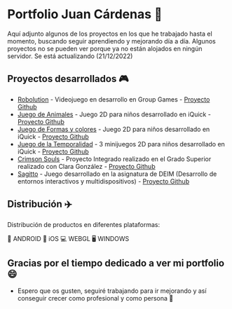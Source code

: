 
# Portfolio Juan Cárdenas 📓

Aquí adjunto algunos de los proyectos en los que he trabajado hasta el momento, buscando seguir aprendiendo y mejorando día a día.
Algunos proyectos no se pueden ver porque ya no están alojados en ningún servidor. Se está actualizando (21/12/2022)
## Proyectos desarrollados 🎮 
* [Robolution](https://youtu.be/WwP7pQ0SkJ8) - Videojuego en desarrollo en Group Games - [Proyecto Github](https://github.com/juacarchi/RobolutionTest.git)
* [Juego de Animales](https://juacarchi.github.io/JuegoAnimalesBuild/) - Juego 2D para niños desarrollado en iQuick - [Proyecto Github](https://github.com/juacarchi/animalsCube.git)
* [Juego de Formas y colores](https://juacarchi.github.io/ColorShapesBuild/) - Juego 2D para niños desarrollado en iQuick - [Proyecto Github](https://github.com/juacarchi/colorShapes.git)
* [Juego de la Temporalidad](https://juacarchi.github.io/TemporalityGameBuild/) - 3 minijuegos 2D para niños desarrollado en iQuick - [Proyecto Github](https://github.com/juacarchi/temporalityGame.git)
* [Crimson Souls](https://www.linkedin.com/posts/jcardenasdeveloper_developer-crecimiento-unity-activity-6810954971614326784-32qr) - Proyecto Integrado realizado en el Grado Superior realizado con Clara González - [Proyecto Github](https://github.com/juacarchi/CrimsonSouls.git)
* [Sagitto](https://www.linkedin.com/posts/jcardenasdeveloper_crecimientoprofesional-crecimientopersonal-activity-6810664159898808320-r2qO) - Juego desarrollado en la asignatura de DEIM (Desarrollo de entornos interactivos y multidispositivos) - [Proyecto Github](https://github.com/juacarchi/Sagitto_Prototype.git)

## Distribución ✈️

Distribución de productos en diferentes plataformas:

📱 ANDROID
📱 iOS
💻 WEBGL
🖥️ WINDOWS

## Gracias por el tiempo dedicado a ver mi portfolio 😄

* Espero que os gusten, seguiré trabajando para ir mejorando y así conseguir crecer como profesional y como persona 🚀

